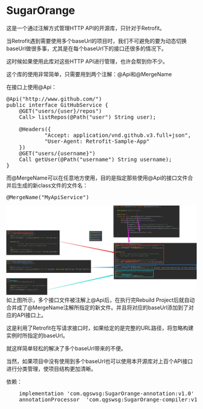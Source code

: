 # SugarOrange
这是一个通过注解方式管理HTTP API的开源库，只针对于Retrofit。

当Retrofit遇到需要使用多个baseUrl的项目时，我们不可避免的要为动态切换baseUrl做很多事，尤其是在每个baseUrl下的接口还很多的情况下。

这时候如果使用此库对这些HTTP API进行管理，也许会帮到你不少。

这个库的使用非常简单，只需要用到两个注解：@Api和@MergeName

在接口上使用@Api：

<pre>
@Api("http://www.github.com/")
public interface GitHubService {
    @GET("users/{user}/repos")
    Call<List<Repo>> listRepos(@Path("user") String user);

    @Headers({
            "Accept: application/vnd.github.v3.full+json",
            "User-Agent: Retrofit-Sample-App"
    })
    @GET("users/{username}")
    Call<User> getUser(@Path("username") String username);
}
</pre>
而@MergeName可以在任意地方使用，目的是指定那些使用@Api的接口文件合并后生成的新class文件的文件名：
<pre>@MergeName("MyApiService")</pre>
![效果图](https://github.com/qgswsg/SugarOrange/blob/master/%E6%95%88%E6%9E%9C%E5%9B%BE.jpg)
如上图所示，多个接口文件被注解上@Api后，在执行完Rebuild Project后就自动合并成了@MergeName注解所指定的新文件。并且将对应的baseUrl添加到了对应的API接口上。

这是利用了Retrofit在写请求接口时，如果给定的是完整的URL路径，将忽略构建实例时所指定的baseUrl。

就这样简单轻松的解决了多个baseUrl带来的不便。

当然，如果项目中没有使用到多个baseUrl也可以使用本开源库对上百个API接口进行分类管理，使项目结构更加清晰。

依赖：
<pre>
    implementation 'com.qgswsg:SugarOrange-annotation:v1.0'
    annotationProcessor  'com.qgswsg:SugarOrange-compiler:v1.0'
</pre>
